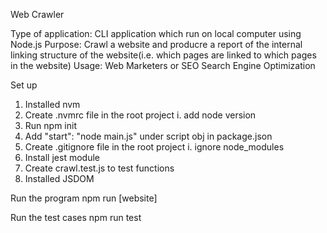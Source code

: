 Web Crawler

Type of application: CLI application which run on local computer using Node.js
Purpose: Crawl a website and producre a report of the internal linking structure of the website(i.e. which pages are linked to which pages in the website)
Usage: Web Marketers or SEO Search Engine Optimization 

Set up
1. Installed nvm
2. Create .nvmrc file in the root project
    i. add node version 
3. Run npm init
4. Add "start": "node main.js" under script obj in package.json
5. Create .gitignore file in the root project
    i. ignore node_modules
6. Install jest module
7. Create crawl.test.js to test functions
8. Installed JSDOM

Run the program
npm run [website]

Run the test cases
npm run test